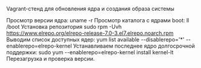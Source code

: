 Vagrant-стенд для обновления ядра и создания образа системы

Просмотр версии ядра:
uname -r
Просмотр каталога с ядрами boot:
ll /boot
Установка репозитория 
sudo rpm -Uvh https://www.elrepo.org/elrepo-release-7.0-3.el7.elrepo.noarch.rpm
Выводим список доступных ядер:
yum list available --disablerepo='*' --enablerepo=elrepo-kernel
Устанавливаем последнее ядро долгосрочной поддержки:
sudo yum --enablerepo=elrepo-kernel install kernel-lt
Перезагрузка и проверка версии.
